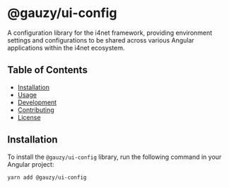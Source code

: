 # @gauzy/ui-config

A configuration library for the i4net framework, providing environment settings and configurations to be shared across various Angular applications within the i4net ecosystem.

## Table of Contents

-   [Installation](#installation)
-   [Usage](#usage)
-   [Development](#development)
-   [Contributing](#contributing)
-   [License](#license)

## Installation

To install the `@gauzy/ui-config` library, run the following command in your Angular project:

```sh
yarn add @gauzy/ui-config

```
